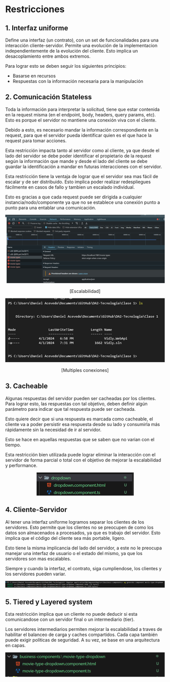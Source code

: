 # Restricciones

## 1. Interfaz uniforme

Define una interfaz (un contrato), con un set de funcionalidades para una interacción cliente-servidor. Permite una evolución de la implementacion independientemente de la evolución del cliente. Esto implica un desacoplamiento entre ambos extremos.

Para lograr esto se deben seguir los siguientes principios:

- Basarse en recursos
- Respuestas con la información necesaria para la manipulación

## 2. Comunicación Stateless

Toda la información para interpretar la solicitud, tiene que estar contenida en la request misma (en el endpoint, body, headers, query params, etc). Esto es porque el servidor no mantiene una conexión viva con el cliente.

Debido a esto, es necesario mandar la información correspondiente en la request, para que el servidor pueda identificar quien es el que hace la request para tomar acciones.

Esta restricción impacta tanto al servidor como al cliente, ya que desde el lado del servidor se debe poder identificar el propietario de la request según la información que mande y desde el lado del cliente se debe guardar la identificación a mandar en futuras interacciones con el servidor.

Esta restricción tiene la ventaja de lograr que el servidor sea mas fácil de escalar y de ser distribuido. Esto implica poder realizar redespliegues fácilmente en casos de fallo y tambien un escalado individual.

Esto es gracias a que cada request puede ser dirigida a cualquier instancia/nodo/componente ya que no se establece una conexión punto a punto para una entablar una comunicación.

<p align="center">
  <img src="images/image-15.png"/>
</p>

<p align="center">
[Escalabilidad]
</p>

<p align="center">
  <img src="images/image-16.png"/>
</p>

<p align="center">
[Multiples conexiones]
</p>

## 3. Cacheable

Algunas respuestas del servidor pueden ser cacheadas por los clientes. Para lograr esto, las respuestas con tal objetivo, deben definir algún parámetro para indicar que tal respuesta puede ser cacheada.

Esto quiere decir que si una respuesta es marcada como cacheable, el cliente va a poder persistir esa respuesta desde su lado y consumirla más rápidamente sin la necesidad de ir al servidor.

Esto se hace en aquellas respuestas que se saben que no varian con el tiempo.

Esta restricción bien utilizada puede lograr eliminar la interacción con el servidor de forma parcial o total con el objetivo de mejorar la escalabilidad y performance.

<p align="center">
  <img src="images/image-17.png"/>
</p>

## 4. Cliente-Servidor

Al tener una interfaz uniforme logramos separar los clientes de los servidores. Esto permite que los clientes no se preocupen de como los datos son almacenados a procesados, ya que es trabajo del servidor. Esto implica que el código del cliente sea más portable, ligero.

Esto tiene la misma implicancia del lado del servidor, a este no le preocupa manejar una interfaz de usuario o el estado del mismo, ya que los servidores son mas escalables.

Siempre y cuando la interfaz, el contrato, siga cumpliendose, los clientes y los servidores pueden variar.

<p align="center">
  <img src="images/image-18.png"/>
</p>

## 5. Tiered y Layered system

Esta restricción implica que un cliente no puede deducir si esta comunicandose con un servidor final o un intermediario (tier).

Los servidores intermediarios permiten mejorar la escalabilidad a traves de habilitar el balanceo de carga y caches compartidos. Cada capa también puede exigir políticas de seguridad. A su vez, se base en una arquitectura en capas.

<p align="center">
  <img src="images/image-19.png"/>
</p>
